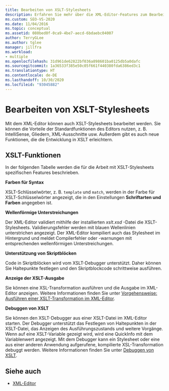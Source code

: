 ```yaml
---
title: Bearbeiten von XSLT-Stylesheets
description: Erfahren Sie mehr über die XML-Editor-Features zum Bearbeiten von XSLT-Stylesheets, einschließlich von Syntaxfarben, Unterstreichungen und Starten des XSLT-Debuggers aus dem Editor heraus.
ms.custom: SEO-VS-2020
ms.date: 11/04/2016
ms.topic: conceptual
ms.assetid: 080bed0f-0ca9-4be7-aecd-6bdaebc04007
author: TerryGLee
ms.author: tglee
manager: jillfra
ms.workload:
- multiple
ms.openlocfilehash: 31d961de62822bf036a898601ba0125db5a0dafc
ms.sourcegitcommit: 1a36533f385e50c05f661f440380fda6386ed3c1
ms.translationtype: HT
ms.contentlocale: de-DE
ms.lasthandoff: 10/30/2020
ms.locfileid: "93045882"
---
```

# <a name="edit-xslt-style-sheets"></a>Bearbeiten von XSLT-Stylesheets

Mit dem XML-Editor können auch XSLT-Stylesheets bearbeitet werden. Sie können die Vorteile der Standardfunktionen des Editors nutzen, z. B. IntelliSense, Gliedern, XML-Ausschnitte usw. Außerdem gibt es auch neue Funktionen, die die Entwicklung in XSLT erleichtern.

## <a name="xslt-features"></a>XSLT-Funktionen

In der folgenden Tabelle werden die für die Arbeit mit XSLT-Stylesheets spezifischen Features beschrieben.

**Farben für Syntax**

XSLT-Schlüsselwörter, z. B. `template` und `match`, werden in der Farbe für XSLT-Schlüsselwörter angezeigt, die in den Einstellungen **Schriftarten und Farben** angegeben ist.

**Wellenförmige Unterstreichungen**

Der XML-Editor validiert mithilfe der installierten *xslt.xsd* -Datei die XSLT-Stylesheets. Validierungsfehler werden mit blauen Wellenlinien unterstrichen angezeigt. Der XML-Editor kompiliert auch das Stylesheet im Hintergrund und meldet Compilerfehler oder -warnungen mit entsprechenden wellenförmigen Unterstreichungen.

**Unterstützung von Skriptblöcken**

Code in Skriptblöcken wird vom XSLT-Debugger unterstützt. Daher können Sie Haltepunkte festlegen und den Skriptblockcode schrittweise ausführen.

**Anzeige der XSLT-Ausgabe**

Sie können eine XSL-Transformation ausführen und die Ausgabe im XML-Editor anzeigen. Weitere Informationen finden Sie unter [Vorgehensweise: Ausführen einer XSLT-Transformation im XML-Editor](../xml-tools/how-to-execute-an-xslt-transformation-from-the-xml-editor.md).

**Debuggen von XSLT**

Sie können den XSLT-Debugger aus einer XSLT-Datei im XML-Editor starten. Der Debugger unterstützt das Festlegen von Haltepunkten in der XSLT-Datei, das Anzeigen des Ausführungszustands und weitere Vorgänge. Wenn auf eine XSLT-Variable gezeigt wird, wird eine QuickInfo mit dem Variablenwert angezeigt. Mit dem Debugger kann ein Stylesheet oder eine aus einer anderen Anwendung aufgerufene, kompilierte XSL-Transformation debuggt werden. Weitere Informationen finden Sie unter [Debuggen von XSLT](../xml-tools/debugging-xslt.md).

## <a name="see-also"></a>Siehe auch

- [XML-Editor](../xml-tools/xml-editor.md)
